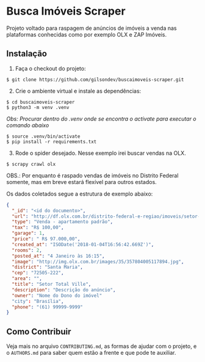 # Busca Imóveis Scraper

Projeto voltado para raspagem de anúncios de imóveis a venda nas plataformas conhecidas como por exemplo OLX e ZAP Imóveis.

## Instalação

1. Faça o checkout do projeto:

```shell
$ git clone https://github.com/gilsondev/buscaimoveis-scraper.git
```

2. Crie o ambiente virtual e instale as dependências:

```shell
$ cd buscaimoveis-scraper
$ python3 -m venv .venv
```
*Obs: Procurar dentro do .venv onde se encontra o activate para executar o comando abaixo*
```shell
$ source .venv/bin/activate
$ pip install -r requirements.txt
```

3. Rode o spider desejado. Nesse exemplo irei buscar vendas na OLX.

```shell
$ scrapy crawl olx
```

OBS.: Por enquanto é raspado vendas de imóveis no Distrito Federal somente, mas em breve estará flexível para outros estados.

Os dados coletados segue a estrutura de exemplo abaixo:

```json
{
  "_id": "<id do documento>",
  "url": "http://df.olx.com.br/distrito-federal-e-regiao/imoveis/setor-total-ville-433892765",
  "type": "Venda - apartamento padrão",
  "tax": "R$ 100,00",
  "garage": 1,
  "price": " R$ 97.000,00",
  "created_at": "ISODate('2018-01-04T16:56:42.669Z')",
  "rooms": 2,
  "posted_at": "4 Janeiro às 16:15",
  "image": "http://img.olx.com.br/images/35/357804005117894.jpg",
  "district": "Santa Maria",
  "cep": "72505-222",
  "area": "",
  "title": "Setor Total Ville",
  "description": "Descrição do anúncio",
  "owner": "Nome do Dono do imóvel"
  "city": "Brasília",
  "phone": "(61) 99999-9999"
}
```

## Como Contribuir
Veja mais no arquivo `CONTRIBUTING.md`, as formas de ajudar com o projeto, e o `AUTHORS.md` para saber quem estão a frente e que pode te auxiliar.
